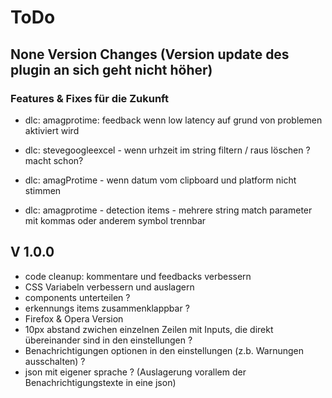 # ToDo

## None Version Changes (Version update des plugin an sich geht nicht höher)

### Features & Fixes für die Zukunft
 - dlc: amagprotime: feedback wenn low latency auf grund von problemen aktiviert wird
 
 - dlc: stevegoogleexcel - wenn urhzeit im string filtern / raus löschen ? macht schon?
 - dlc: amagProtime - wenn datum vom clipboard und platform nicht stimmen
 - dlc: amagprotime - detection items - mehrere string match parameter mit kommas oder anderem symbol trennbar


 
## V 1.0.0

- code cleanup: kommentare und feedbacks verbessern
- CSS Variabeln verbessern und auslagern
- components unterteilen ?
- erkennungs items zusammenklappbar ?
- Firefox & Opera Version
- 10px abstand zwichen einzelnen Zeilen mit Inputs, die direkt übereinander sind in den einstellungen ?
- Benachrichtigungen optionen in den einstellungen (z.b. Warnungen ausschalten) ?
- json mit eigener sprache ? (Auslagerung vorallem der Benachrichtigungstexte in eine json)
 